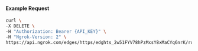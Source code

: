 <!-- Code generated for API Clients. DO NOT EDIT. -->

#### Example Request

```bash
curl \
-X DELETE \
-H "Authorization: Bearer {API_KEY}" \
-H "Ngrok-Version: 2" \
https://api.ngrok.com/edges/https/edghts_2w51FYV78hPzMxsY8xMaCYq6nrK/routes/edghtsrt_2w51FZJIJIW4p510ts8N2D2CyKx/oidc
```
